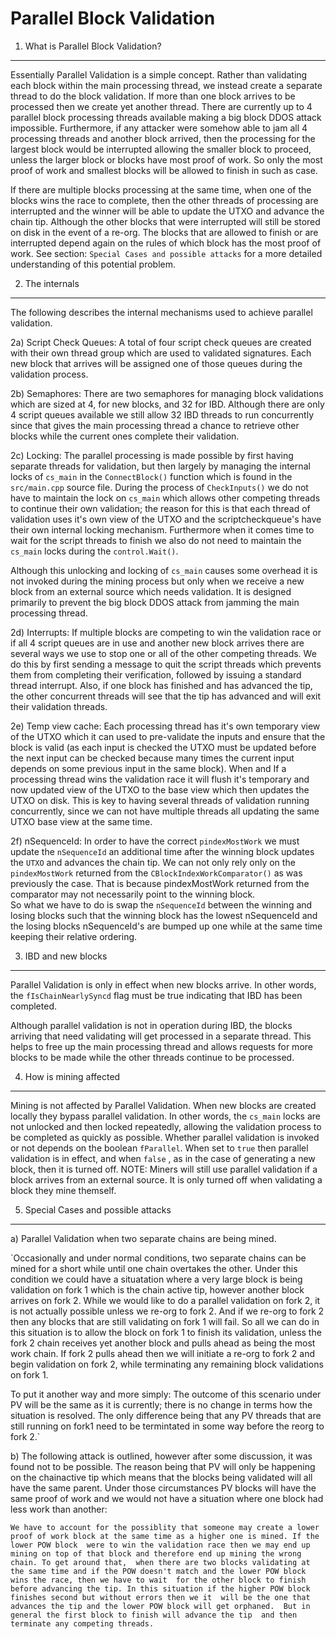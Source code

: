 Parallel Block Validation
==========================================================


1. What is Parallel Block Validation?
-------------------------------------

Essentially Parallel Validation is a simple concept. Rather than validating each block within the main processing thread, we
instead create a separate thread to do the block validation.  If more than one block arrives to be processed then
we create yet another thread.  There are currently up to 4 parallel block processing threads available making a big block DDOS
attack impossible.  Furthermore, if any attacker were somehow able to jam all 4 processing threads and another block
arrived, then the processing for the largest block would be interrupted allowing the smaller block to proceed, unless the larger
block or blocks have most proof of work.  So only the most proof of work and smallest blocks will be allowed to finish in such
as case.

If there are multiple blocks processing at the same time, when one of the blocks wins the race to complete, then the other
threads of processing are interrupted and the winner will be able to update the UTXO and advance the chain tip.  Although the 
other blocks that were interrupted will still be stored on disk in the event of a re-org. The blocks that are allowed to finish
or are interrupted depend again on the rules of which block has the most proof of work.  See section: `Special Cases and possible attacks`
for a more detailed understanding of this potential problem.


2. The internals
----------------

The following describes the internal mechanisms used to achieve parallel validation.


2a) Script Check Queues:  A total of four script check queues are created with their own thread group which are used to validated 
signatures.  Each new block that arrives will be assigned one of those queues during the validation process.

2b) Semaphores:  There are two semaphores for managing block validations which are sized at 4, for new blocks, and 32 for IBD. 
Although there are only 4 script queues available we still allow 32 IBD threads to run concurrently since that gives the main processing 
thread a chance to retrieve other blocks while the current ones complete their validation.

2c) Locking: The parallel processing is made possible by first having separate threads for validation, but then largely by managing 
the internal locks of `cs_main` in the `ConnectBlock()` function which is found in the `src/main.cpp` source file. During the 
process of `CheckInputs()` we do not have to maintain the lock on `cs_main` which allows other competing threads to continue their 
own validation; the reason for this is that each thread of validation uses it's own view of the UTXO and the scriptcheckqueue's have
their own internal locking mechanism. Furthermore when it comes time to wait for the script threads to finish we also do not need to
maintain the `cs_main` locks during the `control.Wait()`. 

Although this unlocking and locking of `cs_main` causes some overhead it is not invoked during the mining process but only when we 
receive a new block from an external source which needs validation.  It is designed primarily to prevent the big block DDOS attack from 
jamming the main processing thread.

2d) Interrupts:  If multiple blocks are competing to win the validation race or if all 4 script queues are in use and another new block 
arrives there are several ways we use to stop one or all of the other competing threads.  We do this by first sending a message to quit 
the script threads which prevents them from completing their verification, followed by issuing a standard thread interrupt. Also, if one 
block has finished and has advanced the tip, the other concurrent threads will see that the tip has advanced and will exit their validation 
threads.

2e) Temp view cache:  Each processing thread has it's own temporary view of the UTXO which it can used to pre-validate the inputs and ensure 
that the block is valid (as each input is checked the UTXO must be updated before the next input can be checked because many times the 
current input depends on some previous input in the same block). When and If a processing thread wins the validation race it will flush it's 
temporary and now updated view of the UTXO to the base view which then updates the UTXO on disk.  This is key to having several threads of 
validation running concurrently, since we can not have multiple threads all updating the same UTXO base view at the same time.

2f) nSequenceId: In order to have the correct `pindexMostWork` we must update the `nSequenceId` an additional time after the
winning block updates the `UTXO` and advances the chain tip. We can not only rely only on the `pindexMostWork` returned from the `CBlockIndexWorkComparator()`
as was previously the case.  That is because pindexMostWork returned from the comparator may not necessarily point to the winning block.  
So what we have to do is swap the `nSequenceId` between the winning and losing blocks such that the winning block has the lowest nSequenceId and 
the losing blocks nSequenceId's are bumped up one while at the same time keeping their relative ordering.


3. IBD and new blocks
---------------------- 

Parallel Validation is only in effect when new blocks arrive.  In other words, the `fIsChainNearlySyncd` flag must be true
indicating that IBD has been completed.

Although parallel validation is not in operation during IBD, the blocks arriving that need validating will get processed in a
separate thread.  This helps to free up the main processing thread and allows requests for more blocks to be made while the other
threads continue to be processed.


4. How is mining affected
--------------------------

Mining is not affected by Parallel Validation.  When new blocks are created locally they bypass parallel validation.  In other words, the `cs_main` locks 
are not unlocked and then locked repeatedly, allowing the validation process to be completed as quickly as possible.  Whether parallel validation
is invoked or not depends on the boolean `fParallel`.  When set to `true` then parallel validation is in effect, and when `false` , as in the case
of generating a new block, then it is turned off.
NOTE: Miners will still use parallel validation if a block arrives from an external source. It is only turned off when validating a block they
mine themself.


5. Special Cases and possible attacks
-------------------------------------

a) Parallel Validation when two separate chains are being mined.

`Occasionally and under normal conditions, two separate chains can be mined for a short while until one chain overtakes
the other. Under this condition we could have a situatation where a very large block is being validation on fork 1 which
is the chain active tip, however another block arrives on fork 2. While we would like to do a parallel validation on fork 2, it
is not actually possible unless we re-org to fork 2. And if we re-org to fork 2 then any blocks that are still validating on fork 1 will fail. So all we can do in this situation is to allow the block on fork 1 to finish its validation, unless the
fork 2 chain receives yet another block and pulls ahead as being the most work chain. If fork 2 pulls ahead then we will 
initiate a re-org to fork 2 and begin validation on fork 2, while terminating any remaining block validations on fork 1.

To put it another way and more simply: The outcome of this scenario under PV will be the same as it is currently; there is no
change in terms how the situation is resolved.  The only difference being that any PV threads that are still running on fork1 need
to be termintated in some way before the reorg to fork 2.`

b) The following attack is outlined, however after some discussion, it was found not to be possible.  The reason being that
PV will only be happening on the chainactive tip which means that the blocks being validated will all have the same parent.
Under those circumstances PV blocks will have the same proof of work and we would not have a situation where one block
had less work than another:

`We have to account for the possiblity that someone may create a lower proof of work block at the same time as a higher one is mined. If the lower POW block 
were to win the validation race then we may end up mining on top of that block and therefore end up mining the wrong chain. To get around that, 
when there are two blocks validating at the same time and if the POW doesn't match and the lower POW block wins the race, then we have to wait 
for the other block to finish before advancing the tip. In this situation if the higher POW block finishes second but without errors then we it 
will be the one that advances the tip and the lower POW block will get orphaned.  But in general the first block to finish will advance the tip 
and then terminate any competing threads.`



